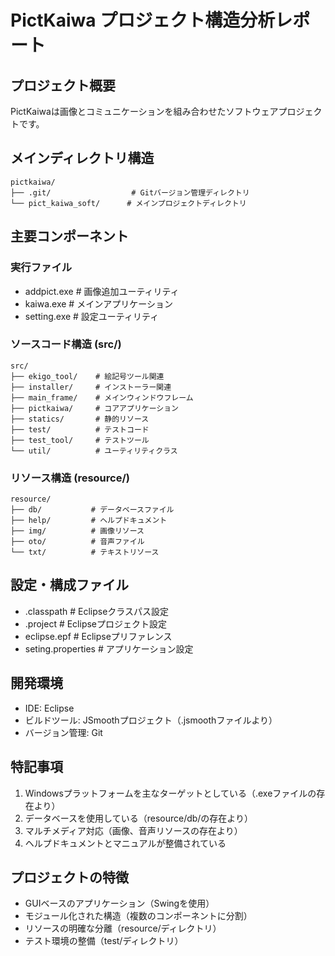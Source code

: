 # PictKaiwa プロジェクト構造分析レポート

## プロジェクト概要
PictKaiwaは画像とコミュニケーションを組み合わせたソフトウェアプロジェクトです。

## メインディレクトリ構造
```
pictkaiwa/
├── .git/                  # Gitバージョン管理ディレクトリ
└── pict_kaiwa_soft/      # メインプロジェクトディレクトリ
```

## 主要コンポーネント

### 実行ファイル
- addpict.exe      # 画像追加ユーティリティ
- kaiwa.exe        # メインアプリケーション
- setting.exe      # 設定ユーティリティ

### ソースコード構造 (src/)
```
src/
├── ekigo_tool/    # 絵記号ツール関連
├── installer/     # インストーラー関連
├── main_frame/    # メインウィンドウフレーム
├── pictkaiwa/     # コアアプリケーション
├── statics/       # 静的リソース
├── test/          # テストコード
├── test_tool/     # テストツール
└── util/          # ユーティリティクラス
```

### リソース構造 (resource/)
```
resource/
├── db/           # データベースファイル
├── help/         # ヘルプドキュメント
├── img/          # 画像リソース
├── oto/          # 音声ファイル
└── txt/          # テキストリソース
```

## 設定・構成ファイル
- .classpath      # Eclipseクラスパス設定
- .project        # Eclipseプロジェクト設定
- eclipse.epf     # Eclipseプリファレンス
- seting.properties # アプリケーション設定

## 開発環境
- IDE: Eclipse
- ビルドツール: JSmoothプロジェクト（.jsmoothファイルより）
- バージョン管理: Git

## 特記事項
1. Windowsプラットフォームを主なターゲットとしている（.exeファイルの存在より）
2. データベースを使用している（resource/db/の存在より）
3. マルチメディア対応（画像、音声リソースの存在より）
4. ヘルプドキュメントとマニュアルが整備されている

## プロジェクトの特徴
- GUIベースのアプリケーション（Swingを使用）
- モジュール化された構造（複数のコンポーネントに分割）
- リソースの明確な分離（resource/ディレクトリ）
- テスト環境の整備（test/ディレクトリ）
